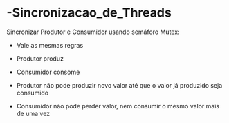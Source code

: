 # -Sincronizacao_de_Threads
Sincronizar Produtor e Consumidor usando semáforo Mutex:

- Vale as mesmas regras

- Produtor produz

- Consumidor consome

- Produtor não pode produzir novo valor até que o valor já
produzido seja consumido

- Consumidor não pode perder valor, nem consumir o mesmo
valor mais de uma vez
